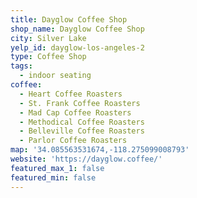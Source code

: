 ```yaml
---
title: Dayglow Coffee Shop
shop_name: Dayglow Coffee Shop
city: Silver Lake
yelp_id: dayglow-los-angeles-2
type: Coffee Shop
tags:
  - indoor seating
coffee:
  - Heart Coffee Roasters
  - St. Frank Coffee Roasters
  - Mad Cap Coffee Roasters
  - Methodical Coffee Roasters
  - Belleville Coffee Roasters
  - Parlor Coffee Roasters
map: '34.085563531674,-118.275099008793'
website: 'https://dayglow.coffee/'
featured_max_1: false
featured_min: false
---
```


